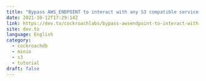 ```yaml
---
title: "Bypass AWS_ENDPOINT to interact with any S3 compatible service from CockroachDB"
date: 2021-10-12T17:29:14Z
link: https://dev.to/cockroachlabs/bypass-awsendpoint-to-interact-with-any-s3-compatible-service-from-cockroachdb-43em?utm_medium=RSS&utm_source=news.12bit.vn
site: dev.to
language: English
category:
  - cockroachdb
  - minio
  - s3
  - tutorial
draft: false
---
```

